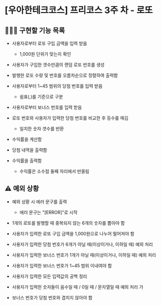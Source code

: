 # [우아한테크코스] 프리코스 3주 차 - 로또

## 👩🏻‍💻 구현할 기능 목록

- 사용자로부터 로또 구입 금액을 입력 받음
  - 1,000원 단위가 맞는지 확인


- 사용자가 구입한 갯수만큼의 랜덤 로또 번호를 생성


- 발행한 로또 수량 및 번호를 오름차순으로 정렬하여 출력함


- 사용자로부터 1~45 범위의 당첨 번호를 입력 받음
  - 쉼표(,)를 기준으로 구분


- 사용자로부터 보너스 번호를 입력 받음


- 로또 번호와 사용자가 입력한 당첨 번호를 비교한 후 등수를 매김
  - 일치한 숫자 갯수를 반환


- 수익률을 계산함


- 당첨 내역을 출력함


- 수익률을 출력함
  - 수익률은 소수점 둘째 자리에서 반올림


## ⚠️ 예외 상황

- 예외 상황 시 에러 문구를 출력
  - 에러 문구는 "[ERROR]"로 시작


- 1개의 로또를 발행할 때 중복되지 않는 6개의 숫자를 뽑아야 함


- 사용자가 입력한 로또 구입 금액을 1,000원으로 나누어 떨어져야 함


- 사용자가 입력한 당첨 번호가 6개가 아닐 때(이상이거나, 이하일 때) 예외 처리


- 사용자가 입력한 보너스 번호가 1개가 아닐 때(이상이거나, 이하일 때) 예외 처리


- 사용자가 입력한 보너스 번호가 1~45 범위 이내여야 함


- 사용자가 입력한 모든 입력값의 공백 정리


- 사용자가 입력한 숫자들이 음수일 때 / 0일 때 / 문자열일 때 예외 처리
가

- 보너스 번호가 당첨 번호와 겹치지 않아야 함




